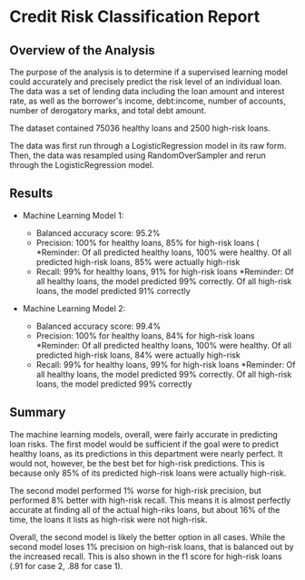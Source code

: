 # Credit Risk Classification Report

## Overview of the Analysis
The purpose of the analysis is to determine if a supervised learning model could accurately and precisely predict the risk level of an individual loan. The data was a set of lending data including the loan amount and interest rate, as well as the borrower's income, debt:income, number of accounts, number of derogatory marks, and total debt amount. 

The dataset contained 75036 healthy loans and 2500 high-risk loans.

The data was first run through a LogisticRegression model in its raw form. Then, the data was resampled using RandomOverSampler and rerun through the LogisticRegression model.


## Results

* Machine Learning Model 1:
  * Balanced accuracy score: 95.2%
  * Precision: 100% for healthy loans, 85% for high-risk loans (
    *Reminder: Of all predicted healthy loans, 100% were healthy. Of all predicted high-risk loans, 85% were actually high-risk
  * Recall: 99% for healthy loans, 91% for high-risk loans
    *Reminder: Of all healthy loans, the model predicted 99% correctly. Of all high-risk loans, the model predicted 91% correctly
   
* Machine Learning Model 2:
  * Balanced accuracy score: 99.4%
  * Precision: 100% for healthy loans, 84% for high-risk loans
    *Reminder: Of all predicted healthy loans, 100% were healthy. Of all predicted high-risk loans, 84% were actually high-risk
  * Recall: 99% for healthy loans, 99% for high-risk loans
    *Reminder: Of all healthy loans, the model predicted 99% correctly. Of all high-risk loans, the model predicted 99% correctly


## Summary

The machine learning models, overall, were fairly accurate in predicting loan risks. The first model would be sufficient if the goal were to predict healthy loans, as its predictions in this department were nearly perfect. It would not, however, be the best bet for high-risk predictions. This is because only 85% of its predicted high-risk loans were actually high-risk.

The second model performed 1% worse for high-risk precision, but performed 8% better with high-risk recall. This means it is almost perfectly accurate at finding all of the actual high-riks loans, but about 16% of the time, the loans it lists as high-risk were not high-risk.

Overall, the second model is likely the better option in all cases. While the second model loses 1% precision on high-risk loans, that is balanced out by the increased recall. This is also shown in the f1 score for high-risk loans (.91 for case 2, .88 for case 1). 
